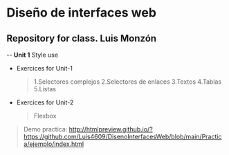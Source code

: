 # Diseño de interfaces web 
## Repository for class. Luis Monzón
-- **Unit 1** Style use

- Exercices for Unit-1 
	> 1.Selectores complejos
    > 2.Selectores de enlaces
    > 3.Textos
    > 4.Tablas
    > 5.Listas

- Exercices for Unit-2
   > Flexbox    


> Demo practica: http://htmlpreview.github.io/?https://github.com/Luis4609/DisenoInterfacesWeb/blob/main/Practica/ejemplo/index.html  